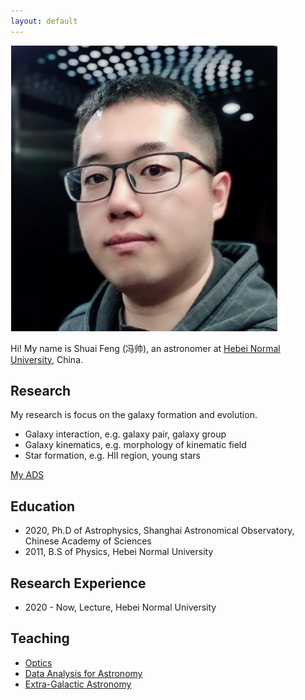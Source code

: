 ```yaml
---
layout: default
---
```


<img class="profile-picture" src="sfeng.png">

Hi! My name is Shuai Feng (冯帅), an astronomer at [Hebei Normal University](http://www.hebtu.edu.cn/), China. 

## Research

My research is focus on the galaxy formation and evolution. 
- Galaxy interaction, e.g. galaxy pair, galaxy group
- Galaxy kinematics, e.g. morphology of kinematic field
- Star formation, e.g. HII region, young stars

[My ADS](https://ui.adsabs.harvard.edu/user/libraries/Q_B15QrhSuyevVM7sqkXPQ)

## Education

* 2020, Ph.D of Astrophysics, Shanghai Astronomical Observatory, Chinese Academy of Sciences
* 2011, B.S of Physics, Hebei Normal University

## Research Experience

* 2020 - Now, Lecture, Hebei Normal University

## Teaching
- [Optics]()
- [Data Analysis for Astronomy]()
- [Extra-Galactic Astronomy]()

